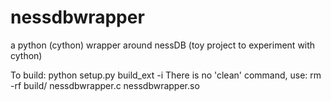 nessdbwrapper
=============

a python (cython) wrapper around nessDB (toy project to experiment with cython)

To build: python setup.py build_ext -i
There is no 'clean' command, use: rm -rf build/ nessdbwrapper.c nessdbwrapper.so <db-basedir>